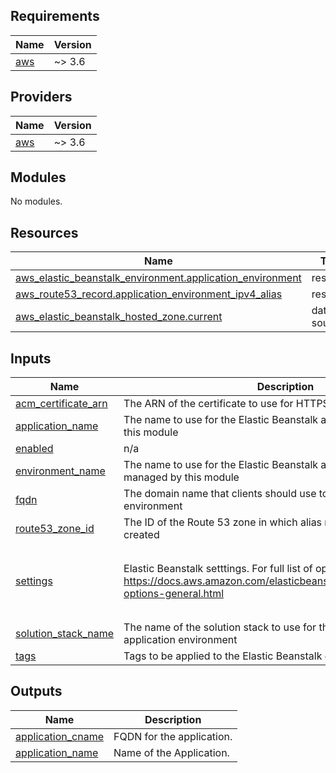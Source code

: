 ## Requirements

| Name | Version |
|------|---------|
| <a name="requirement_aws"></a> [aws](#requirement\_aws) | ~> 3.6 |

## Providers

| Name | Version |
|------|---------|
| <a name="provider_aws"></a> [aws](#provider\_aws) | ~> 3.6 |

## Modules

No modules.

## Resources

| Name | Type |
|------|------|
| [aws_elastic_beanstalk_environment.application_environment](https://registry.terraform.io/providers/hashicorp/aws/latest/docs/resources/elastic_beanstalk_environment) | resource |
| [aws_route53_record.application_environment_ipv4_alias](https://registry.terraform.io/providers/hashicorp/aws/latest/docs/resources/route53_record) | resource |
| [aws_elastic_beanstalk_hosted_zone.current](https://registry.terraform.io/providers/hashicorp/aws/latest/docs/data-sources/elastic_beanstalk_hosted_zone) | data source |

## Inputs

| Name | Description | Type | Default | Required |
|------|-------------|------|---------|:--------:|
| <a name="input_acm_certificate_arn"></a> [acm\_certificate\_arn](#input\_acm\_certificate\_arn) | The ARN of the certificate to use for HTTPS termination | `any` | n/a | yes |
| <a name="input_application_name"></a> [application\_name](#input\_application\_name) | The name to use for the Elastic Beanstalk application managed by this module | `any` | n/a | yes |
| <a name="input_enabled"></a> [enabled](#input\_enabled) | n/a | `string` | `"1"` | no |
| <a name="input_environment_name"></a> [environment\_name](#input\_environment\_name) | The name to use for the Elastic Beanstalk application environment managed by this module | `any` | n/a | yes |
| <a name="input_fqdn"></a> [fqdn](#input\_fqdn) | The domain name that clients should use to access the application environment | `any` | n/a | yes |
| <a name="input_route53_zone_id"></a> [route53\_zone\_id](#input\_route53\_zone\_id) | The ID of the Route 53 zone in which alias records should be created | `any` | n/a | yes |
| <a name="input_settings"></a> [settings](#input\_settings) | Elastic Beanstalk setttings. For full list of options, see https://docs.aws.amazon.com/elasticbeanstalk/latest/dg/command-options-general.html | <pre>list(object({<br>    namespace = string<br>    name      = string<br>    value     = string<br>  }))</pre> | `[]` | no |
| <a name="input_solution_stack_name"></a> [solution\_stack\_name](#input\_solution\_stack\_name) | The name of the solution stack to use for this Elastic Beanstalk application environment | `any` | n/a | yes |
| <a name="input_tags"></a> [tags](#input\_tags) | Tags to be applied to the Elastic Beanstalk environment | `map` | `{}` | no |

## Outputs

| Name | Description |
|------|-------------|
| <a name="output_application_cname"></a> [application\_cname](#output\_application\_cname) | FQDN for the application. |
| <a name="output_application_name"></a> [application\_name](#output\_application\_name) | Name of the Application. |
